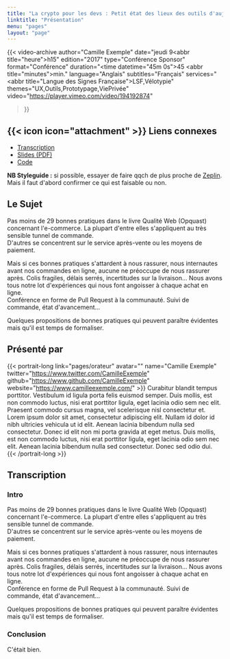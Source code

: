 ```yaml
---
title: "La crypto pour les devs : Petit état des lieux des outils d'aujourd'hui et des techniques de demain"
linktitle: "Présentation"
menu: "pages"
layout: "page"
---
```


{{< video-archive
    author="Camille Exemple"
    date="jeudi 9<abbr title=\"heure\">h</abbr>15"
    edition="2017"
    type="Conférence Sponsor"
    format="Conférence"
    duration="<time datetime=\"45m 0s\">45 <abbr title=\"minutes\">min.</abbr></time>"
    language="Anglais"
    subtitles="Français"
    services="<abbr title=\"Langue des Signes Française\">LSF</abbr>,Vélotypie"
    themes="UX,Outils,Prototypage,ViePrivée"
    video="https://player.vimeo.com/video/194192874"
>}}

<h2>
    {{< icon icon="attachment" >}}
    Liens connexes
</h2>

<ul class="link-list">
<li><a href="#transcription">Transcription<a/></li>
<li><a href="#pdf">Slides (PDF)</a></li>
<li><a href="#code">Code</a></li>
</ul>

<p><strong>NB Styleguide :</strong> si possible, essayer de faire qqch de plus proche de <a href="https://app.zeplin.io/project/5a26b8a0d61494167195f1d7/screen/5a787c54c6dfa76711352179">Zeplin</a>. Mais il faut d'abord confirmer ce qui est faisable ou non.</p>

<h2>Le Sujet</h2>

<p>Pas moins de 29 bonnes pratiques dans le livre Qualité Web (Opquast) concernant l'e-commerce. La plupart d'entre elles s'appliquent au très sensible tunnel de commande.<br />
D'autres se concentrent sur le service après-vente ou les moyens de paiement.</p>

<p>Mais si ces bonnes pratiques s'attardent à nous rassurer, nous internautes avant nos commandes en ligne, aucune ne préoccupe de nous rassurer après. Colis fragiles, délais serrés, incertitudes sur la livraison... Nous avons tous notre lot d'expériences qui nous font angoisser à chaque achat en ligne.<br />
Conférence en forme de Pull Request à la communauté. Suivi de commande, état d'avancement...</p>

<p>Quelques propositions de bonnes pratiques qui peuvent paraître évidentes mais qu'il est temps de formaliser.</p>

<h2>Présenté par</h2>

{{< portrait-long
    link="pages/orateur"
    avatar=""
    name="Camille Exemple"
    twitter="https://www.twitter.com/CamilleExemple"
    github="https://www.github.com/CamilleExemple"
    website="https://www.camilleexemple.com/" >}}
    Curabitur blandit tempus porttitor. Vestibulum id ligula porta felis euismod semper. Duis mollis, est non commodo luctus, nisi erat porttitor ligula, eget lacinia odio sem nec elit. Praesent commodo cursus magna, vel scelerisque nisl consectetur et.
    Lorem ipsum dolor sit amet, consectetur adipiscing elit. Nullam id dolor id nibh ultricies vehicula ut id elit. Aenean lacinia bibendum nulla sed consectetur. Donec id elit non mi porta gravida at eget metus. Duis mollis, est non commodo luctus, nisi erat porttitor ligula, eget lacinia odio sem nec elit. Aenean lacinia bibendum nulla sed consectetur. Donec sed odio dui.
{{< /portrait-long >}}

<h2>Transcription</h2>

<h3>Intro</h3>

<p>Pas moins de 29 bonnes pratiques dans le livre Qualité Web (Opquast) concernant l'e-commerce. La plupart d'entre elles s'appliquent au très sensible tunnel de commande.<br />
D'autres se concentrent sur le service après-vente ou les moyens de paiement.</p>

<p>Mais si ces bonnes pratiques s'attardent à nous rassurer, nous internautes avant nos commandes en ligne, aucune ne préoccupe de nous rassurer après. Colis fragiles, délais serrés, incertitudes sur la livraison... Nous avons tous notre lot d'expériences qui nous font angoisser à chaque achat en ligne.<br />
Conférence en forme de Pull Request à la communauté. Suivi de commande, état d'avancement...</p>

<p>Quelques propositions de bonnes pratiques qui peuvent paraître évidentes mais qu'il est temps de formaliser.</p>

<h3>Conclusion</h3>

<p>C'était bien.</p>